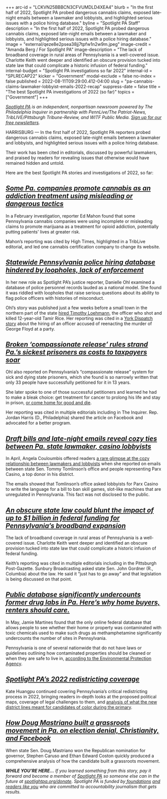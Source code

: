+++
arc-id = "LCKVN25BBBCN3CFVUMDLD4XEA4"
blurb = "In the first half of 2022, Spotlight PA probed dangerous cannabis claims, exposed late-night emails between a lawmaker and lobbyists, and highlighted serious issues with a police hiring database."
byline = "Spotlight PA Staff"
description = "In the first half of 2022, Spotlight PA probed dangerous cannabis claims, exposed late-night emails between a lawmaker and lobbyists, and highlighted serious issues with a police hiring database."
image = "external/qeze8e2psea38jj7tpfw1n2w9m.jpeg"
image-credit = "Amanda Berg / For Spotlight PA"
image-description = "The lack of broadband coverage in rural areas of Pennsylvania is a well-covered issue. Charlotte Keith went deeper and identified an obscure provision tucked into state law that could complicate a historic infusion of federal funding."
internal-budget = "Spotlight PA investigations so far 2022"
internal-id = "SPLRECAP22"
kicker = "Government"
modal-exclude = false
no-index = false
published = 2022-08-11T09:29:00.412-04:00
slug = "pa-cannabis-claims-lawmaker-lobbyist-emails-2022-recap"
suppress-date = false
title = "The best Spotlight PA investigations of 2022 (so far)"
topics = ["Government"]
+++

<a href="https://www.spotlightpa.org/"><i>Spotlight PA</i></a><i> is an independent, nonpartisan newsroom powered by The Philadelphia Inquirer in partnership with PennLive/The Patriot-News, TribLIVE/Pittsburgh Tribune-Review, and WITF Public Media. </i><a href="https://www.spotlightpa.org/newsletters"><i>Sign up for our free newsletters</i></a><i>.</i>

HARRISBURG — In the first half of 2022, Spotlight PA reporters probed dangerous cannabis claims, exposed late-night emails between a lawmaker and lobbyists, and highlighted serious issues with a police hiring database.

Their work has been cited in editorials, discussed by powerful lawmakers, and praised by readers for revealing issues that otherwise would have remained hidden and untold.

Here are the best Spotlight PA stories and investigations of 2022, so far:

<script src="https://www.spotlightpa.org/embed.js" async></script><div data-spl-embed-version="1" data-spl-src="https://www.spotlightpa.org/embeds/newsletter/"></div>

## <a href="https://www.spotlightpa.org/news/2022/02/pennsylvania-medical-marijuana-addiction-misleading-dangerous-websites/" target="_blank"><i>Some Pa. companies promote cannabis as an addiction treatment using misleading or dangerous tactics</i></a>

In a February investigation, reporter Ed Mahon found that some Pennsylvania cannabis companies were using incomplete or misleading claims to promote marijuana as a treatment for opioid addiction, potentially putting patients’ lives at greater risk.

Mahon’s reporting was cited by High Times, highlighted in a TribLive editorial, and led one cannabis certification company to change its website.

## <a href="https://www.spotlightpa.org/news/2022/06/pennsylvania-police-hiring-misconduct-database/" target="_blank"><i>Statewide Pennsylvania police hiring database hindered by loopholes, lack of enforcement</i></a>

In her new role as Spotlight PA’s justice reporter, Danielle Ohl examined a database of police personnel records lauded as a national model. She found it was riddled with loopholes that raise serious questions about its ability to flag police officers with histories of misconduct.

Ohl’s story was published just a few weeks before a small town in the northern part of the state <a href="https://www.spotlightpa.org/news/2022/07/pa-police-hiring-database-loophole-event/" target="_blank">hired Timothy Loehmann</a>, the officer who shot and killed 12-year-old Tamir Rice. Her reporting was cited in a <a href="https://www.yorkdispatch.com/story/news/local/2022/07/26/two-years-after-george-floyds-murder-officer-how-pennsylvanias-new-police-disciplinary-database-work/10126096002/" target="_blank">York Dispatch story</a> about the hiring of an officer accused of reenacting the murder of George Floyd at a party.

## <a href="https://www.spotlightpa.org/news/2022/03/pa-prison-life-sentence-compassionate-release/" target="_blank"><i>Broken ‘compassionate release’ rules strand Pa.’s sickest prisoners as costs to taxpayers soar</i></a>

Ohl also reported on Pennsylvania’s “compassionate release” system for sick and dying state prisoners, which she found is so narrowly written that only 33 people have successfully petitioned for it in 13 years.

She later spoke to one of those successful petitioners and learned he had to make a bleak choice: get treatment for cancer to prolong his life and stay in prison, <a href="https://www.spotlightpa.org/news/2022/04/pa-compassionate-prison-release-petitioner/" target="_blank">or come home for good and die</a>.

Her reporting was cited in multiple editorials including in The Inquirer. Rep. Jordan Harris (D., Philadelphia) shared the article on Facebook and advocated for a better program.

## <a href="https://www.spotlightpa.org/news/2022/04/parx-casino-tommy-tomlinson-lobbyist-emails/"><i>Draft bills and late-night emails reveal cozy ties between Pa. state lawmaker, casino lobbyists</i></a>

In April, Angela Couloumbis offered readers <a href="https://www.spotlightpa.org/news/2022/04/parx-casino-tommy-tomlinson-lobbyist-emails/" target="_blank">a rare glimpse at the cozy relationship between lawmakers and lobbyists</a> when she reported on emails between state Sen. Tommy Tomlinson’s office and people representing Parx Casino, a top donor in his district.

The emails showed that Tomlinson’s office asked lobbyists for Parx Casino to write the language for a bill to ban skill games, slot-like machines that are unregulated in Pennsylvania. This fact was not disclosed to the public.

## <a href="https://www.spotlightpa.org/news/2022/06/pennsylvania-broadband-internet-rural-expansion/" target="_blank"><i>An obscure state law could blunt the impact of up to $1 billion in federal funding for Pennsylvania’s broadband expansion</i></a>

The lack of broadband coverage in rural areas of Pennsylvania is a well-covered issue. Charlotte Keith went deeper and identified an obscure provision tucked into state law that could complicate a historic infusion of federal funding.

Keith’s reporting was cited in multiple editorials including in the Pittsburgh Post-Gazette. Sunbury Broadcasting asked state Sen. John Gordner (R., Columbia) about the law. He said it “just has to go away” and that legislation is being discussed on that point.

## <a href="https://www.spotlightpa.org/news/2022/05/pa-meth-lab-bust-data/" target="_blank"><i>Public database significantly undercounts former drug labs in Pa. Here’s why home buyers, renters should care.</i></a>

In May, Jamie Martines found that the only online federal database that allows people to see whether their home or property was contaminated with toxic chemicals used to make such drugs as methamphetamine significantly undercounts the number of sites in Pennsylvania.

Pennsylvania is one of several nationwide that do not have laws or guidelines outlining how contaminated properties should be cleaned or when they are safe to live in, <a href="https://www.epa.gov/sites/default/files/documents/meth_lab_guidelines.pdf">according to the Environmental Protection Agency</a>.

<script src="https://www.spotlightpa.org/embed.js" async></script><div data-spl-embed-version="1" data-spl-src="https://www.spotlightpa.org/embeds/donate/"></div>

## <a href="https://www.spotlightpa.org/topics/redistricting/" target="_blank"><i>Spotlight PA’s 2022 redistricting coverage</i></a>

Kate Huangpu continued covering Pennsylvania’s critical redistricting process in 2022, bringing readers in-depth looks at the proposed political maps, coverage of legal challenges to them, and <a href="https://www.spotlightpa.org/news/2022/06/pa-primary-results-2022-redistricting-opportunity-districts/" target="_blank">analysis of what the new district lines meant for candidates of color during the primary</a>.

## <a href="https://www.spotlightpa.org/news/2022/05/doug-mastriano-pa-governor-pennsylvania-shapiro/" target="_blank"><i>How Doug Mastriano built a grassroots movement in Pa. on election denial, Christianity, and Facebook</i></a>

When state Sen. Doug Mastriano won the Republican nomination for governor, Stephen Caruso and Ethan Edward Coston quickly produced a comprehensive analysis of how the candidate built a grassroots movement.

<i><b>WHILE YOU’RE HERE...</b></i><i> If you learned something from this story, pay it forward and become a member of </i><a href="https://www.spotlightpa.org/"><i>Spotlight PA</i></a><i> so someone else can in the future at </i><a href="http://spotlightpa.org/donate"><i>spotlightpa.org/donate</i></a><i>. Spotlight PA is funded by</i><a href="https://www.spotlightpa.org/support"><i> foundations</i></a><i> </i><a href="https://www.spotlightpa.org/support"><i>and readers like you</i></a><i> who are committed to accountability journalism that gets results.</i>
